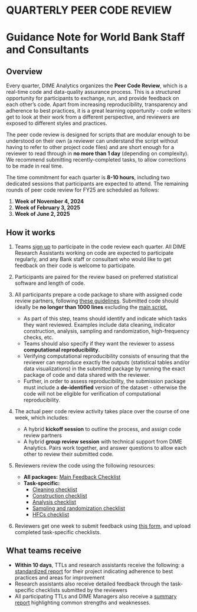 # QUARTERLY PEER CODE REVIEW
# Guidance Note for World Bank Staff and Consultants

## Overview
Every quarter, DIME Analytics organizes the **Peer Code Review**, which is a real-time code and
data-quality assurance process. This is a structured opportunity for participants to exchange, run,
and provide feedback on each other’s code. Apart from increasing reproducibility, transparency and
adherence to best practices, it is a great learning opportunity - code writers get to look at their work
from a different perspective, and reviewers are exposed to different styles and practices.

The peer code review is designed for scripts that are modular enough to be understood on their own
(a reviewer can understand the script without having to refer to other project code files) and are short
enough for a reviewer to read through in **no more than 1 day** (depending on complexity). We
recommend submitting recently-completed tasks, to allow corrections to be made in real time.

The time commitment for each quarter is **8-10 hours**, including two dedicated sessions that participants are expected to attend. The remaining rounds of peer code review for FY25 are scheduled as follows:
1. **Week of November 4, 2024**
2. **Week of February 3, 2025**
3. **Week of June 2, 2025**

## How it works
1. Teams [sign up](https://survey.wb.surveycto.com/collect/code_review_sign_up?caseid=) to participate in the code review each quarter. All DIME Research Assistants
working on code are expected to participate regularly, and any Bank staff or consultant who would like to
get feedback on their code is welcome to participate.
2. Participants are paired for the review based on preferred statistical software and length of code.
3. All participants prepare a code package to share with assigned code review partners, following [these guidelines](https://github.com/worldbank/dime-standards/blob/master/dime-coding-standards/checklists/Peer%20Code%20Review%20Submission%20Checklist.pdf). Submitted code should ideally be **no longer than 1000 lines** excluding the [main script.](https://github.com/worldbank/wb-reproducible-research-repository/blob/main/resources/main.do)
    - As part of this step, teams should identify and indicate which tasks they want reviewed. Examples include data cleaning, indicator construction, analysis, sampling and randomization, high-frequency checks, etc.
    - Teams should also specify if they want the reviewer to assess **computational reproducibility**.
    - Verifying computational reproducibility consists of ensuring that the reviewer can reproduce exactly the outputs (statistical tables and/or data visualizations) in the submitted package by running the exact package of code and data shared with the reviewer.
    - Further, in order to assess reproducibility, the submission package must include a **de-identified** version of the dataset - otherwise the code will not be eligible for verification of computational reproducibility.
4. The actual peer code review activity takes place over the course of one week, which includes:
   - A hybrid **kickoff session** to outline the process, and assign code review partners
   - A hybrid **group review session** with technical support from DIME Analytics. Pairs work together, and answer questions to allow each other to review their submitted code.

5. Reviewers review the code using the following resources:
   - **All packages:** [Main Feedback Checklist](https://github.com/worldbank/dime-standards/blob/master/dime-coding-standards/checklists/Reviewer%20Feedback%20Checklist.pdf)
   - **Task-specific:**
     - [Cleaning checklist](https://github.com/worldbank/dime-standards/blob/d9111654531319fe96095d4bf0acf7fa0b66bacd/dime-coding-standards/checklists/Cleaning%20Code%20Review%20Checklist.pdf)
     - [Construction checklist](https://github.com/worldbank/dime-standards/blob/d9111654531319fe96095d4bf0acf7fa0b66bacd/dime-coding-standards/checklists/Construction%20Code%20Review%20Checklist.pdf)
     - [Analysis checklist](https://github.com/worldbank/dime-standards/blob/d9111654531319fe96095d4bf0acf7fa0b66bacd/dime-coding-standards/checklists/Analysis%20Code%20Review%20Checklist.pdf)
     - [Sampling and randomization checklist](https://github.com/worldbank/dime-standards/blob/d9111654531319fe96095d4bf0acf7fa0b66bacd/dime-coding-standards/checklists/Sampling%20and%20Random%20Treatment%20Assignment%20Checklist.pdf)
     - [HFCs checklist](https://github.com/worldbank/dime-standards/blob/d9111654531319fe96095d4bf0acf7fa0b66bacd/dime-coding-standards/checklists/HFCs%20Checklist.pdf)
       
6. Reviewers get one week to submit feedback using [this form](https://survey.wb.surveycto.com/collect/code_review_summary?caseid=), and upload completed task-specific checklists.

## What teams receive
- **Within 10 days**, TTLs and research assistants receive the following: a [standardized report](https://github.com/worldbank/dime-standards/blob/d9111654531319fe96095d4bf0acf7fa0b66bacd/dime-coding-standards/checklists/samples/Sample%20TTL%20Report.pdf) for their project indicating adherence to best practices and areas for improvement 
- Research assistants also receive detailed feedback through the task-specific checklists submitted by the reviewers
- All participating TTLs and DIME Managers also receive a [summary report](https://github.com/worldbank/dime-standards/blob/d9111654531319fe96095d4bf0acf7fa0b66bacd/dime-coding-standards/checklists/samples/Peer%20Code%20Review%20Summary%20-%20FY24%20Q3.pdf) highlighting common strengths and weaknesses. 

